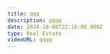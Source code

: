 ```yaml
---
title: qqq
description: qqqq
date: 2024-10-08T22:16:00.000Z
type: Real Estate
videoURL: qqqq
---
```

